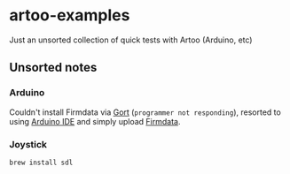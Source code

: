 artoo-examples
==============

Just an unsorted collection of quick tests with Artoo (Arduino, etc)

## Unsorted notes

### Arduino

Couldn't install Firmdata via [Gort](http://gort.io) (`programmer not responding`), resorted to using [Arduino IDE](http://arduino.cc/en/Main/Software) and simply upload [Firmdata](https://github.com/triddle/Firmdata).

### Joystick

`brew install sdl`
